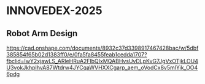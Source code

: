 # INNOVEDEX-2025

## Robot Arm Design 
https://cad.onshape.com/documents/8932c37d3398917467428bac/w/5dbf385854f65b02d1383ff0/e/0fa5fa8455feab1cedda1707?fbclid=IwY2xjawLS_ARleHRuA2FlbQIxMQABHvsUvDLpKvG7JgVxOTjkLOU4U3vokJkhpIhvA87Wtdrw4JYCqaWVHXXCgarp_aem_oVodCx8v5mlYik_OO46pdg